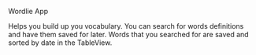 Wordlie App

Helps you build up you vocabulary.
You can search for words definitions and have them saved for later.
Words that you searched for are saved and sorted by date in the TableView.

